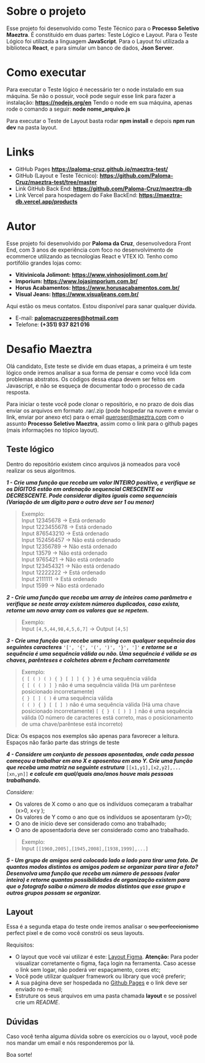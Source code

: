 # Sobre o projeto
Esse projeto foi desenvolvido como Teste Técnico para o **Processo Seletivo Maeztra**.
É constituido em duas partes: Teste Lógico e Layout.
Para o Teste Lógico foi utilizada a linguagem **JavaScript**.
Para o Layout foi utilizada a biblioteca **React**, e para simular um banco de dados, **Json Server**.

# Como executar
Para executar o Teste lógico é necessário ter o node instalado em sua máquina. Se não o possuir, você pode seguir esse link para fazer a instalação: **https://nodejs.org/en** 
Tendo o node em sua máquina, apenas rode o comando a seguir:
**node nome_arquivo.js**

Para executar o Teste de Layout basta rodar **npm install** e depois **npm run dev** na pasta layout.

# Links
- GitHub Pages **https://paloma-cruz.github.io/maeztra-test/**
- GitHub (Layout e Teste Técnico): **https://github.com/Paloma-Cruz/maeztra-test/tree/master**  
- Link GitHub Back End: **https://github.com/Paloma-Cruz/maeztra-db**
- Link Vercel para hospedagem do Fake BackEnd: **https://maeztra-db.vercel.app/products**

# Autor
Esse projeto foi desenvolvido por **Paloma da Cruz**, desenvolvedora Front End, com 3 anos de experiência com foco no desenvolvimento de ecommerce utilizando as tecnologias React e VTEX IO. Tenho como portifólio grandes lojas como:
- **Vitivinícola Jolimont: https://www.vinhosjolimont.com.br/**
- **Imporium: https://www.lojasimporium.com.br/**
- **Horus Acabamentos: https://www.horusacabamentos.com.br/**
- **Visual Jeans: https://www.visualjeans.com.br/**

Aqui estão os meus contatos. Estou disponível para sanar qualquer dúvida.
- E-mail: **palomacruzperes@hotmail.com**
- Telefone: **(+351) 937 821 016**

# Desafio Maeztra
Olá candidato,
Este teste se divide em duas etapas, a primeira é um teste lógico onde iremos analisar a sua forma de pensar e como você lida com problemas abstratos. Os códigos dessa etapa devem ser feitos em Javascript, e não se esqueça de documentar todo o processo de cada resposta.

Para iniciar o teste você pode clonar o repositório, e no prazo de dois dias enviar os arquivos em formato .rar/.zip (pode hospedar na nuvem e enviar o link, enviar por anexo etc) para o email queroser@maeztra.com com o assunto **Processo Seletivo Maeztra**, assim como o link para o github pages (mais informações no tópico layout).

## Teste lógico
Dentro do repositório existem cinco arquivos já nomeados para você realizar os seus algoritmos.

***1 - Crie uma função que receba um valor INTEIRO positivo, e verifique se os DÍGITOS estão em ordenação sequencial CRESCENTE ou DECRESCENTE. Pode considerar dígitos iguais como sequenciais (Variação de um dígito para o outro deve ser 1 ou menor)***

> Exemplo:<br/>
> Input 12345678 -> Está ordenado <br/>
> Input 1223455678 -> Está ordenado <br/>
> Input 876543210 -> Está ordenado <br/>
> Input 152456457 -> Não está ordenado <br/>
> Input 12356789 -> Não está ordenado <br/>
> Input 13579 -> Não está ordenado <br/>
> Input 9765421 -> Não está ordenado <br/>
> Input 123454321 -> Não está ordenado <br/>
> Input 12222222 -> Está ordenado <br/>
> Input 2111111 -> Está ordenado <br/>
> Input 1599 -> Não está ordenado



***2 - Crie uma função que receba um array de inteiros como parâmetro e verifique se neste array existem números duplicados, caso exista, retorne um novo array com os valores que se repetem.***

> Exemplo:<br/>
> Input `[4,5,44,98,4,5,6,7]` &rarr; Output `[4,5]`

***3 - Crie uma função que recebe uma string com qualquer sequência dos seguintes caracteres*** `'[', '{', '(', ')', '}', ']'` ***e retorne se a sequência é uma sequência válida ou não. Uma sequência é válida se as chaves, parênteses e colchetes abrem e fecham corretamente***
> Exemplo:<br/>
> `{ [ ( ) ( ) { } [ ] ] { } }` é uma sequência válida<br/>
> `{ [ ( ( ) ] }` não é uma sequência válida (Há um parêntese posicionado incorretamente)<br/>
> `{ } [ ] ( )` é uma sequência válida<br/>
> `( ( ) { } [ [ ] )` não é uma sequência válida (Há uma chave posicionado incorretamente)
> `[ { } ( [ ) ] ]` não é uma sequência válida (O número de caracteres está correto, mas o posicionamento de uma chave/parêntese está incorreto)

Dica: Os espaços nos exemplos são apenas para favorecer a leitura.<br/>
Espaços não farão parte das strings de teste

***4 - Considere um conjunto de pessoas aposentadas, onde cada pessoa começou a trabalhar em ano X e aposentou em ano Y. Crie uma função que receba uma matriz na seguinte estrutura*** `[[x1,y1],[x2,y2],...[xn,yn]]` ***e calcule em qual/quais ano/anos houve mais pessoas trabalhando.***

*Considere:*
- Os valores de X como o ano que os indívíduos começaram a trabalhar (x>0, x<y );
- Os valores de Y como o ano que os indívíduos se aposentaram (y>0);
- O ano de início deve ser considerado como ano trabalhado;
- O ano de aposentadoria deve ser considerado como ano trabalhado.

> Exemplo:<br/>
> Input `[[1960,2005],[1945,2008],[1938,1999],...]`

***5 - Um grupo de amigos será colocado lado a lado para tirar uma foto. De quantos modos distintos os amigos podem se organizar para tirar a foto? Desenvolva uma função que receba um número de pessoas (valor inteiro) e retorne quantas possibilidades de organização existem para que o fotografo saiba o número de modos distintos que esse grupo e outros grupos possam se organizar.***

## Layout
Essa é a segunda etapa do teste onde iremos analisar o ~~seu perfeccionismo~~ perfect pixel e de como você constrói os seus layouts.

Requisitos:
- O layout que você vai utilizar é este: [Layout Figma](https://www.figma.com/file/3RqPfS5PW9whbQNCTTaoqA/%5B2020-09%5D-MZ---Layout-Teste-de-vagas-para-time-de-Devs). **Atenção:** Para poder visualizar corretamente o figma, faça login na ferramenta. Caso acesse o link sem logar, não poderá ver espaçamento, cores etc;
- Você pode utilizar qualquer framework ou library que você preferir;
- A sua página deve ser hospedada no [Github Pages](https://pages.github.com/) e o link deve ser enviado no e-mail;
- Estruture os seus arquivos em uma pasta chamada **layout** e se possível crie um *README*.

## Dúvidas
Caso você tenha alguma dúvida sobre os exercícios ou o layout, você pode nos mandar um email e nós responderemos por lá.

Boa sorte!
